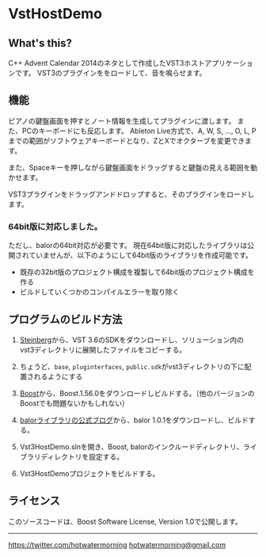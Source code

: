 # VstHostDemo

## What's this?

C++ Advent Calendar 2014のネタとして作成したVST3ホストアプリケーションです。
VST3のプラグインををロードして、音を鳴らせます。

## 機能 

ピアノの鍵盤画面を押すとノート情報を生成してプラグインに渡します。
また、PCのキーボードにも反応します。
Ableton Live方式で、A, W, S, ..., O, L, Pまでの範囲がソフトウェアキーボードとなり、ZとXでオクターブを変更できます。

また、Spaceキーを押しながら鍵盤画面をドラッグすると鍵盤の見える範囲を動かせます。

VST3プラグインをドラッグアンドドロップすると、そのプラグインをロードします。

### 64bit版に対応しました。

ただし、balorの64bit対応が必要です。
現在64bit版に対応したライブラリは公開されていませんが、以下のようにして64bit版のライブラリを作成可能です。

 * 既存の32bit版のプロジェクト構成を複製して64bit版のプロジェクト構成を作る
 * ビルドしていくつかのコンパイルエラーを取り除く

## プログラムのビルド方法

1. [Steinberg](http://japan.steinberg.net/)から、VST 3.6のSDKをダウンロードし、ソリューション内のvst3ディレクトリに展開したファイルをコピーする。
 1. ちょうど、`base`, `pluginterfaces`, `public.sdk`がvst3ディレクトリの下に配置されるようにする

2. [Boost](http://www.boost.org/)から、Boost.1.56.0をダウンロードしビルドする。（他のバージョンのBoostでも問題ないかもしれない）

3. [balorライブラリの公式ブログ](http://d.hatena.ne.jp/syanji/20110731/1312105612)から、balor 1.0.1をダウンロードし、ビルドする。

4. Vst3HostDemo.slnを開き、Boost, balorのインクルードディレクトリ、ライブラリディレクトリを設定する。

5. Vst3HostDemoプロジェクトをビルドする。

## ライセンス

このソースコードは、Boost Software License, Version 1.0で公開します。

-----

https://twitter.com/hotwatermorning
hotwatermorning@gmail.com
